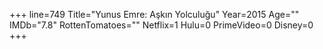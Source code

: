 +++
line=749
Title="Yunus Emre: Aşkın Yolculuğu"
Year=2015
Age=""
IMDb="7.8"
RottenTomatoes=""
Netflix=1
Hulu=0
PrimeVideo=0
Disney=0
+++

